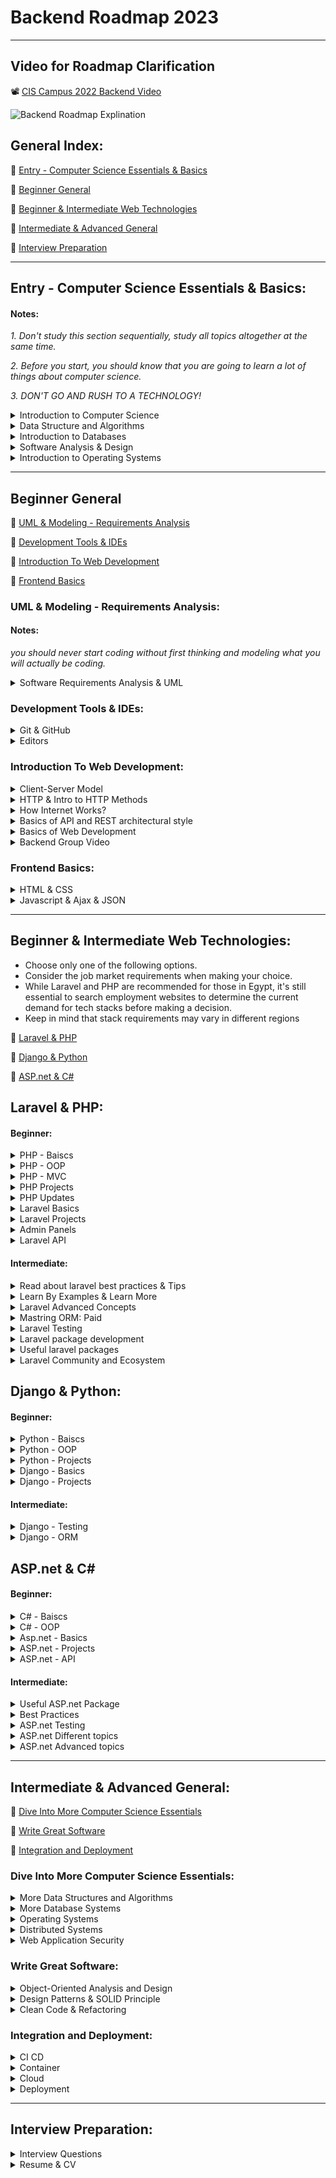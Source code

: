 # Backend Roadmap 2023
___

## Video for Roadmap Clarification
📽️ [CIS Campus 2022 Backend Video ](https://www.youtube.com/watch?v=845L6VI-Ekc)

![Backend Roadmap Explination](Backend_Roadmap%20_.jpg)

## General Index:

🔗 [Entry - Computer Science Essentials & Basics ](#entry---computer-science-essentials--basics)

🔗 [Beginner General](#beginner-general)

🔗 [Beginner & Intermediate Web Technologies](#beginner--intermediate-web-technologies)

🔗 [Intermediate & Advanced General](#intermediate--advanced-general)

🔗 [Interview Preparation](#interview-preparation)
___

## Entry - Computer Science Essentials & Basics:

#### Notes:
_1. Don't study this section sequentially, study all topics altogether at the same time._

_2. Before you start, you should know that you are going to learn a lot of things about computer science._

_3. DON'T GO AND RUSH TO A TECHNOLOGY!_

<details>
  <summary>Introduction to Computer Science</summary>

### Introduction to Computer Science
There are two great courses, One provided by MIT, the second provided by Harvard

both are great!

📹 [Introduction to Computer Science and Programming Using Python](https://www.edx.org/course/introduction-to-computer-science-and-programming-7)

OR

📹 [CS50's Introduction to Computer Science](https://www.edx.org/course/introduction-computer-science-harvardx-cs50x)

> please note that you can audit the course and take it for free!

> please note that you can use subtitle if you find it hard to understand only in english 

_If you want CS 50 Translated

📹 [مترجم بالعربي CS50 2020](https://www.youtube.com/playlist?list=PLE-xA_CUmS2Zu3RUXjuh9KyFcavl8hQ0_)
</details>
    
<details>
  <summary>Data Structure and Algorithms</summary>

#### Videos

📹 [Data Structures Easy to Advanced Course - Full Tutorial from a Google Engineer](https://www.youtube.com/watch?v=RBSGKlAvoiM) 

OR

📹 [Data Structures Full Course In Arabic](https://www.youtube.com/playlist?list=PLoK2Lr1miEm-5zCzKE8siQezj9rvQlnca)



#### Books

📖 [Grokking Algorithms - Entry Level](https://bit.ly/3xl71jO)

📖 [Algorithms Unplugged - More Advanced](https://link.springer.com/book/10.1007/978-3-642-15328-0)
</details>

<details>
  <summary>Introduction to Databases</summary>
  
  #### Videos
📹 [SQL Tutorial - Full Database Course for Beginners](https://www.youtube.com/watch?v=HXV3zeQKqGY)

📹 [MySQL Tutorial for Beginners [Mosh]](https://www.youtube.com/watch?v=7S_tz1z_5bA&ab_channel=ProgrammingwithMosh)

📹 [Database Design Course - Learn how to design and plan a database for beginners](https://www.youtube.com/watch?v=ztHopE5Wnpc)

OR

📹 [مقرر أساسيات قواعد البيانات - DB 1](https://www.youtube.com/playlist?list=PL37D52B7714788190)

📹[المقرر العملى](https://www.youtube.com/playlist?list=PL85D9FC9DFD6B9484)

📹 [مقدمة الى قواعد البيانات - مهارات تك](https://maharatech.gov.eg/course/view.php?id=740)


#### Books

📖 [First 6 Chapters of Fundamentals of Database Systems Seventh Edition](https://iran-lms.com/images/images/Books/PDF/Fundamentals-of-Database-Systems-Pearson-2015-Ramez-Elmasri-Shamkant-B.-Navathe.pdf)
</details>

<details>
  <summary>Software Analysis & Design</summary>
 
#### Videos

📹 [Software Analysis & Design Arabic Course](https://www.youtube.com/playlist?list=PLMzaNeHCFdm-0QIV9CuFZpIi_4-nKH4Xi)

 </details>
 
<details>
  <summary>Introduction to Operating Systems</summary>
  
#### Videos

1. CS 162, 2019, UC Berkeley - _This is very comprehensive course, it's okay if you study it along with the other materials_.
📹 [Videos](https://www.bilibili.com/video/BV1e7411B7Ja?p=3)

📄 [Resources](https://inst.eecs.berkeley.edu/~cs162/sp21/)

#### Books

📖 [Introduction to Operating System Design and Implementation - Entry Level](https://www.springer.com/gp/book/9781846288425)

OR

📖 [OPERATING SYSTEMS THREE EASY PIECES - Entry Level](https://pages.cs.wisc.edu/~remzi/OSTEP/)

</details>

___

## Beginner General 

🔗 [UML & Modeling - Requirements Analysis](#uml--modeling---requirements-analysis)

🔗 [Development Tools & IDEs](#development-tools--ides)

🔗 [Introduction To Web Development](#introduction-to-web-development)

🔗 [Frontend Basics](#frontend-basics)


### UML & Modeling - Requirements Analysis:

#### Notes:

_you should never start coding without first thinking and modeling what you will actually be coding._


<details>

  <summary>Software Requirements Analysis & UML</summary>
  
#### Articles
📄 [Software Requirements Analysis with Example](https://www.guru99.com/learn-software-requirements-analysis-with-case-study.html)

#### Videos

📹 [UML Diagrams Full Course (Unified Modeling Language)](https://www.youtube.com/watch?v=WnMQ8HlmeXc)

#### Books
📖 [UML Distilled](https://github.com/gcoronelc/PECI-Java-MAR-2015/blob/master/Recursos/UML%20Distilled%203rd%20Ed.pdf)


</details>


### Development Tools & IDEs:

<details>
  <summary>Git & GitHub</summary>
  
  
📹 [Git & GitHub - English, Freecodecamp](https://www.youtube.com/watch?v=RGOj5yH7evk)

OR 
  
📹 [Git & GitHub - Arabic, Almdrasa](https://almdrasa.com/tracks/programming-foundations/courses/git-github/)

</details>

<details>
  <summary>Editors</summary>
  
#### Editors

🖇️ [PHPStorm - Recommended](https://www.jetbrains.com/phpstorm/) 

🖇️ [VS Code - Recommended for Low Laptop Spec](https://code.visualstudio.com/)

##### Master your editor:

📹 [Phpstorm]( https://laracasts.com/series/how-to-be-awesome-in-phpstorm)

📹 [Visual studio code](https://laracasts.com/series/visual-studio-code-for-php-developers) 

</details>


### Introduction To Web Development:


<details>

<summary>Client-Server Model</summary> 


📹 [Client-Server Architecture-1](https://www.youtube.com/watch?v=L5BlpPU_muY&ab_channel=TheTechCave)

📹 [Client-Server Architecture-2](https://www.youtube.com/watch?v=Zfmk0GtANNs&ab_channel=MacOSPro)

</details>

<details>

<summary>HTTP & Intro to HTTP Methods</summary>


📹 [HTTP Exploration - English](https://www.youtube.com/watch?v=iYM2zFP3Zn0&ab_channel=TraversyMedia)

📹 [HTTP Exploration - Arabic](https://www.youtube.com/watch?v=PsdimP_-TKY&ab_channel=Ebrahem)

</details>

<details>

<summary>How Internet Works?</summary>


📹 [How the Internet Works - Entry Level](https://www.youtube.com/watch?v=zN8YNNHcaZc)

</details>

<details>

<summary>Basics of API and REST architectural style</summary>


📹 [What is an API](https://www.youtube.com/watch?v=s7wmiS2mSXY&ab_channel=MuleSoftVideos)

📹 [REST API & RESTful Web Services Explained](https://www.youtube.com/watch?v=LooL6_chvN4&ab_channel=CleverTechie)

</details>

<details>

<summary>Basics of Web Development</summary> 
  
  
📹 [Harvard - Web Basics](https://youtube.com/playlist?list=PLuhjguFxSeVLKwknVvGlBrskgQoti23ga)
 

</details>

<details>

<summary>Backend Group Video</summary>


📽️ [Eyad Hamza, CIS - Backend Group Video Preparation](https://www.youtube.com/watch?v=ToHfYbxg3ms&list=PLIzoD6CTXb3_iILDz7NIGj49stmeoDWh0&index=1)

📽️ [Eyad Hamza, CIS - Backend Group Slides](https://docs.google.com/presentation/d/1WQucQc--17Tp_mujG-cvCddPKYS914sv/edit?usp=sharing&ouid=104951081209307227102&rtpof=true&sd=true)

</details>


### Frontend Basics:


<details>

  <summary>HTML & CSS</summary>


📹 [HTML - Arabic](https://www.youtube.com/playlist?list=PLDoPjvoNmBAw_t_XWUFbBX-c9MafPk9ji)

📹 [CSS - Arabic](https://www.youtube.com/playlist?list=PLDoPjvoNmBAzjsz06gkzlSrlev53MGIKe)

OR 

📹 [HTML - English](https://www.youtube.com/watch?v=pQN-pnXPaVg)

📹 [CSS - English](https://www.youtube.com/watch?v=1Rs2ND1ryYc)

</details>


<details>

  <summary>Javascript & Ajax & JSON </summary>


📹 [JavaScript Intro - English](https://www.youtube.com/watch?v=W6NZfCO5SIk)

📹 [AJAX Crash Course - English](https://www.youtube.com/watch?v=82hnvUYY6QA&ab_channel=TraversyMedia)

📹 [JSON Crash Course - English](https://www.youtube.com/watch?v=wI1CWzNtE-M)

OR

📹 [Javascript Json & Api- Arabic From Video 169 to End](https://www.youtube.com/playlist?list=PLDoPjvoNmBAx3kiplQR_oeDqLDBUDYwVv)

</details>

___

## Beginner & Intermediate Web Technologies:
- Choose only one of the following options.
- Consider the job market requirements when making your choice.
- While Laravel and PHP are recommended for those in Egypt, it's still essential to search employment websites to determine the current demand for tech stacks before making a decision.
- Keep in mind that stack requirements may vary in different regions

🔗 [Laravel & PHP](#laravel--php)

🔗 [Django & Python](#django--python)

🔗 [ASP.net & C#](#aspnet--c)

## Laravel & PHP:

#### Beginner:

<details>

<summary>PHP - Baiscs </summary>


📹 [Getting to know the basics - PHP 8 - Arabic](https://www.youtube.com/watch?v=xcg9qq6SZ0w&list=PLDoPjvoNmBAy41u35AqJUrI-H83DObUDq) 

OR

📹 [Getting to know the basics - PHP- FreeCodeCamp - English](https://www.youtube.com/watch?v=OK_JCtrrv-c) 


</details>

<details>

<summary>PHP - OOP </summary>


##### Videos:
> Choose at least two

📹 [OOP - Arabic](https://youtube.com/playlist?list=PLDoPjvoNmBAxXTPncg0W4lhVS32LO_xtQ)

📹 [OOP - English](https://youtube.com/playlist?list=PL0eyrZgxdwhypQiZnYXM7z7-OTkcMgGPh)

📹 [OOP - English](https://laracasts.com/series/object-oriented-principles-in-php)

##### Books:
📖 [programming php 4th edition - Oreilly](https://www.oreilly.com/library/view/programming-php-4th/9781492054122/)

</details>


<details>

<summary>PHP - MVC </summary>

📹 [Getting to know the basics - English](https://laracasts.com/series/php-for-beginners)

📹 [PHP For Beginners Laracasts 2023-edition - English](https://laracasts.com/series/php-for-beginners-2023-edition)

OR

📹 [PHP MVC project in arabic](https://www.youtube.com/playlist?list=PL7mt2FDjAkPepYrMofOwTwxQwJSlZ8N-a)

</details>

<details>

<summary>PHP Projects </summary>


📹 [Php & Mysql Ecommerce Project](https://www.youtube.com/watch?v=KLWA2vCERSQ&ab_channel=DailyTuition)

</details>

<details>

<summary>PHP Updates </summary>


📹 [What is new in PHP 8](https://laracasts.com/series/php8-crash-course)


📖 [Front Line PHP](https://front-line-php.com/)

</details>




<details>

<summary>Laravel Basics</summary>

### Videos

1. 📽️ [Backend Bootcamp: Laravel & Backend Introducion - Eyad Hamza](https://www.youtube.com/playlist?list=PLIzoD6CTXb3_iILDz7NIGj49stmeoDWh0)

2. 📹 [laravel 8 from scratch](https://laracasts.com/series/laravel-8-from-scratch)

3. 📹 [Laravel From Scratch](https://www.youtube.com/watch?v=376vZ1wNYPA)


</details>

<details>

<summary>Laravel Projects</summary>

After you finish, Watch & Apply in section number 14 in this playlist

1. 📹 [laravel 6 from scratch](https://laracasts.com/series/laravel-6-from-scratch)

> After you implement Tweety app (in the laravel 6 series) you will follow these tutorials for more projects
> 
1. 📹 [Build an instagram clone](https://www.youtube.com/watch?v=ImtZ5yENzgE)
2. 📹[Job listings application | Traversy Media](https://www.youtube.com/watch?v=MYyJ4PuL4pY&list=LL&index=2)

> After you finish, It's time to finish things on your own with two projects:
> 

### 🖇️ Project 1:

Use this [document](https://thescipub.com/pdf/ajeassp.2012.266.274.pdf) as reference to system requirements and build your own system.

### 🖇️ Project 2:

Use a [design template](https://bootstrapmade.com/ebusiness-bootstrap-corporate-template/download/) and turn it to a complete website:




### 🖇️ Project 3:

Build a website to show your cv where you can add your works, services, portfolio, biography and all to be controlled using a dashboard [you can use any of these templates](https://bootstrapmade.com/bootstrap-resume-cv-templates/) :

</details>


<details>

<summary>Admin Panels</summary>

> Note that admin dashboard is required - you may use Filament or you can use any other dashboard you like.
>

📹  [Laravel Filament Full Tutorial](https://www.youtube.com/playlist?list=PL6tf8fRbavl3lxHRw44aKyW0Hq2IXmxGv)

📹  [Laravel Filament Roles and Permissions Full Tutorial](https://www.youtube.com/playlist?list=PL6tf8fRbavl2oguMj5NSrQXhsd6ztc8_O)

</details>

<details>

<summary>Laravel API</summary>

📹  [Laravel API - 1](https://www.youtube.com/watch?v=mgdMeXkviy8)

📹  [Laravel API - 2](https://www.youtube.com/watch?v=TTK8uQOjpT0)

📹 [Laravel API & Sanctum Authentication](https://www.youtube.com/watch?v=MT-GJQIY3EU&t=2127s&ab_channel=TraversyMedia)

📹 [Laravel API Crash Course](https://www.youtube.com/watch?v=xvqPEEpRBJ4&list=LL&index=2&t=11s)


> now you must have basic understanding to the framework that could get you to the next level


</details>

#### Intermediate:

<details>
  
  <summary>Read about laravel best practices & Tips</summary>
  
📄 [Laravel Best Practices Repository](https://github.com/alexeymezenin/laravel-best-practices)

📄 [Laravel Tips Repository](https://github.com/LaravelDaily/laravel-tips)


</details>

<details>

 <summary>Learn By Examples & Learn More</summary>

📄 [Laravel Code Examples](https://laraveldaily.com/code-examples)

🖇️ [LaravelDaily Youtube Channel](https://www.youtube.com/c/LaravelDaily) 

</details>

<details>
  
  <summary>Laravel Advanced Concepts</summary>

📹 [Laravel Advanced - Coder's Tape](https://www.youtube.com/watch?v=_z9nzEUgro4&list=PLpzy7FIRqpGD5pN3-Y66YDtxJCYuGumFO)
  
</details>


<details>
  
  <summary>Mastring ORM: Paid</summary>


📹 [Eloquent performance patterns](https://eloquent-course.reinink.ca/)

</details>


<details>
  
  <summary>Laravel Testing</summary>

📹 [Laravel Testing](https://laracasts.com/series/build-a-laravel-app-with-tdd)

OR

📹 [Laravel Testing](https://www.youtube.com/playlist?list=PLpzy7FIRqpGAbkfdxo1MwOS9xjG3O3z1y)

> after you finish those try this framework for easier testing:

##### PEST framework:
📹 [Learn PEST](https://www.youtube.com/watch?v=lEvau6CgqPE)

📹 [Learn PEST - Laracasts](https://laracasts.com/series/pest-from-scratch)


</details>


<details>

  <summary>Laravel package development</summary>

📹 [Laravel Package Development](https://www.youtube.com/playlist?list=PLpzy7FIRqpGBQ_aqz_hXDBch1aAA-lmgu)

</details>

<details>
  
  <summary>Useful laravel packages</summary>

📹 [Laravel packages](https://www.youtube.com/playlist?list=PLEhEHUEU3x5pcQJHE8WBLqlHt2o3q5O-f)


</details>

<details>
  
  <summary>Laravel Community and Ecosystem</summary>

 [List of People to Follow](https://laraveldaily.com/people-to-follow)
 
 [Laravel News & Updates](https://laravel-news.com/podcast)


</details>



## Django & Python:

#### Beginner:

<details>

<summary>Python - Baiscs </summary>
  
📹 [Python - Mosh - English](https://www.youtube.com/watch?v=_uQrJ0TkZlc)
 
  OR
  
📹 [Pthon - FreeCodeCamp - English](https://www.youtube.com/watch?v=rfscVS0vtbw)
  
  OR
  
📹 [Python - Codezilla - Arabic](https://www.youtube.com/playlist?list=PLuXY3ddo_8nzrO74UeZQVZOb5-wIS6krJ)
  
  
📖 [Learning Python, 5th Edition](https://www.oreilly.com/library/view/learning-python-5th/9781449355722/)
  
</details>


<details>

<summary>Python - OOP </summary>

  
📹 [Python OOP - FreeCodeCamp - English](https://www.youtube.com/watch?v=rfscVS0vtbw)

</details>

<details>

<summary>Python - Projects </summary>

  
📹 [Python Project Tutorial ](https://www.youtube.com/watch?v=_ZqAVck-WeM)
  
📹 [12 Beginner Python Projects](https://www.youtube.com/watch?v=8ext9G7xspg)

</details>

<details>
  
 <summary>Django - Basics </summary>
  
  
📹 [Python Django - Traversy Media](https://www.youtube.com/watch?v=PtQiiknWUcI)
  
</details>

<details>

<summary>Django - Projects </summary>


📹 [Build a Social Media App with Django ](https://www.youtube.com/watch?v=xSUm6iMtREA)
  
📹 [How to Build an E-commerce Website with Django and Python](https://www.youtube.com/watch?v=YZvRrldjf1Y)
  
</details>
  

#### Intermediate:
  
  
<details>

<summary>Django - Testing </summary>


📹 [ Django Testing Tutorial](https://www.youtube.com/playlist?list=PLbpAWbHbi5rMF2j5n6imm0enrSD9eQUaM)
  
  
</details>

<details>

<summary>Django - ORM </summary>
  

📹 [ Django ORM Mastery Series -Very Academy ](https://www.youtube.com/playlist?list=PLOLrQ9Pn6cazjoDEnwzcdWWf4SNS0QZml)
  
  
</details>


## ASP.net & C#


#### Beginner:

<details>

<summary>C# - Baiscs </summary>

  
📹 [C# - FreeCodeCamp - English](https://www.youtube.com/watch?v=GhQdlIFylQ8)
  
📹 [C# - Mosh - English](https://www.youtube.com/watch?v=gfkTfcpWqAY&list=PLTjRvDozrdlz3_FPXwb6lX_HoGXa09Yef)
  
  OR
  
📹 [C# - Hassouna Academy - Arabic](https://www.youtube.com/playlist?list=PLHIfW1KZRIfm8nQAoJF5u2aV43tMRAAmr)
  

</details>


<details>

<summary>C# - OOP </summary>

  
📹 [C# OOP - AvetisCodes - English](https://www.youtube.com/playlist?list=PLylgIRlJtHWRqlr1gtx3UgWXIzFS2ms9N)

</details>


<details>

<summary>Asp.net - Basics </summary>

  
📹 [C# Full Course - Learn C# 10 and .NET 6](https://www.youtube.com/watch?v=q_F4PyW8GTg)
  
📹 [Introduction to ASP.NET Core MVC in C# plus LOTS of Tips - IAmTimCorey](https://www.youtube.com/watch?v=1ck9LIBxO14)
  
</details>


<details>

<summary>ASP.net - Projects </summary>
  
📹 [Create a C# Application from Start to Finish - IAmTimCorey](https://www.youtube.com/watch?v=wfWxdh-_k_4)
  
📹 [Build an Expense Tracker with Asp.Net Core MVC](https://www.youtube.com/watch?v=zQ5eijfpuu8)
  
</details>

<details>

<summary>ASP.net - API </summary>
  
📹 [ASP.NET Rest - Arabic ](https://www.youtube.com/playlist?list=PLwj1YcMhLRN1X4QNF5wslJD6T96Owkg2t)
  
📹 [Industry Level REST API using .NET 6 - Freecodecamp - English ](https://www.youtube.com/watch?v=PmDJIooZjBE)
  
</details>

#### Intermediate:

<details>

<summary>Useful ASP.net Package</summary>
  
📹 [ASP.NET Core Toolkit/Packages/Labraries](https://www.youtube.com/playlist?list=PLOeFnOV9YBa6x8xcHqi80QvR5crFojLcF)
  
</details>

<details>

<summary>Best Practices</summary>
  
📹 [Best Practices for Building Async APIs with ASP.NET Core](https://www.youtube.com/watch?v=_T3kvAxAPpQ)
  
</details>

<details>

<summary>ASP.net Testing</summary>
  
📹 [ASP.NET Core C# - Unit Testing, Mocking, Integration Testing](https://www.youtube.com/playlist?list=PLOeFnOV9YBa4Q1a7V5jWTGG9RSpKMYTpK)
  
</details>

<details>

<summary>ASP.net Different topics</summary>
  
📹 [Getting Started with C# - IAmTimCorey](https://www.youtube.com/playlist?list=PLLWMQd6PeGY2GVsQZ-u3DPXqwwKW8MkiP)
  
</details>

<details>

<summary>ASP.net Advanced topics</summary>
  
📹 [Advanced Topics in C# - IAmTimCorey](https://www.youtube.com/playlist?list=PLLWMQd6PeGY12yNE714jffLFnMVZCwvvZ)
  
</details>


___

## Intermediate & Advanced General:

🔗 [ Dive Into More Computer Science Essentials](#dive-into-more-computer-science-essentials)

🔗 [Write Great Software](#write-great-software)

🔗 [Integration and Deployment](#integration-and-deployment)

### Dive Into More Computer Science Essentials:

</details>

<details>
  
  <summary>More Data Structures and Algorithms</summary>

📹 [Data Structures and Algorithms - MIT](https://www.youtube.com/playlist?list=PLUl4u3cNGP63EdVPNLG3ToM6LaEUuStEY)
</details>

<details>
  
  <summary>More Database Systems</summary>
  
📹 [Intro To Database Systems - CMU](https://www.youtube.com/playlist?list=PLSE8ODhjZXjaKScG3l0nuOiDTTqpfnWFf)

📹 [MySQL for Developers In Depth - English ](https://t.co/fYNnXu0nez)

📹 [Advanced Database Systems - CMU](https://www.youtube.com/watch?v=LWS8LEQAUVc&list=PLSE8ODhjZXjYzlLMbX3cR0sxWnRM7CLFn)

📖 [Designing Data-Intensive Applications (book) - Graduate level)](https://github.com/Yang-Yanxiang/Designing-Data-Intensive-Applications/blob/master/Designing%20Data%20Intensive%20Applications.pdf)
  
📹 [Designing data intensive applications chapter summary playlist - English ](https://www.youtube.com/playlist?list=PL4KdJM8LzAMecwInbBK5GJ3Anz-ts75RQ)
  
📹 [Designing data intensive applications chapter summary playlist - Arabic ](https://www.youtube.com/playlist?list=PLTRDUPO2OmIljJwE9XMYE_XEgEIWZDCuQ)  
  
📹 [NoSQL Database Tutorial](https://www.youtube.com/watch?v=xh4gy1lbL2k)
  
</details>

<details>
  
  <summary>Operating Systems</summary>
  
📹 [Operating Systems - Berkeley](https://www.bilibili.com/video/BV1e7411B7Ja?p=3)

</details>

<details>
  
  <summary>Distributed Systems</summary>
  
📹 [Distributed Systems University of Cambridge - Martin Kleppmann](https://www.youtube.com/playlist?list=PLeKd45zvjcDFUEv_ohr_HdUFe97RItdiB)

📄 [Lecture Notes](https://www.cl.cam.ac.uk/teaching/2122/ConcDisSys/dist-sys-notes.pdf)

  
</details>

<details>
  
  <summary>Web Application Security</summary>

📖 [Web Application Security Book](https://www.oreilly.com/library/view/web-application-security/9781492053101/)
  
  </details>


### Write Great Software:


<details>

<summary>Object-Oriented Analysis and Design</summary> 
 
📖 [Head First Object-Oriented Analysis and Design](https://github.com/MarkPThomas/HeadFirst-OOAD/blob/master/Head%20First%20Object-Oriented%20Analysis%20and%20Design.pdf)
  
</details>

<details>

<summary> Design Patterns & SOLID Principle </summary> 

##### Books

📖 [Head First Design Pattern 2nd Edition](https://drive.google.com/file/d/1BmXIGt6CaMig1qXiqETQI5y3wsmh4N1z/view?usp=sharing)

##### Videos

📹 [Mosh  Design Pattern](https://www.youtube.com/watch?v=NU_1StN5Tkk&ab_channel=ProgrammingwithMosh)

📹 [Arabic SOLID Principle](https://www.youtube.com/playlist?list=PLnqAlQ9hFYdflFSS4NigVB7aSoYPNwHTL)

📹 [Arabic Creational Design Pattern](https://www.youtube.com/watch?v=hT9Gv_wabbw&list=PLnqAlQ9hFYdewk9UKGBcHLulZNUBpNSKJ&ab_channel=MohammedReda)

📹 [Arabic Structural Design Pattern](https://www.youtube.com/watch?v=5qBVy3dCEQw&list=PLnqAlQ9hFYdcW3viz_oXRal_FNkg2Dssm&ab_channel=MohammedReda)

📹 [Arabic Design Pattern](https://www.youtube.com/watch?v=-UQND--CVew&list=PLd-dOEgzBpGnt3GuEszo_piQq52XSqAmj&ab_channel=DevGeeksAcademy)

📹 [Arabic PHP Design Pattern](https://www.youtube.com/watch?v=hYas1gMp2nM&list=PLdYYj2XLw5BnpInmR103TyVwFd_CLI6IS&ab_channel=RamyHakam)

📹 [Head First Design Pattern As an English Playlist](https://www.youtube.com/playlist?list=PLrhzvIcii6GNjpARdnO4ueTUAVR9eMBpc)
##### Website

🖇️ [Refactoring GURU Design Pattern](https://refactoring.guru/design-patterns)
      
</details>

<details>

<summary> Clean Code & Refactoring </summary> 

📖 [Clean Code](https://github.com/ontiyonke/book-1/blob/master/%5BPROGRAMMING%5D%5BClean%20Code%20by%20Robert%20C%20Martin%5D.pdf)

📖 [Refactoring To Patterns](https://github.com/abhinavkorpal/awesome-computer-science-EBook/blob/master/DesignPatterns/Refactoring%20To%20Patterns%20-%20Joshua%20Kerievsky.pdf)

📖 [Martin Fowler](https://martinfowler.com/books/)

</details>

### Integration and Deployment:

<details>

<summary> CI CD </summary> 

📹 [Continuous Integration And Continuous Delivery](https://www.youtube.com/watch?v=h9K1NnqwUvE&ab_channel=Simplilearn)

        
</details>

<details>

<summary>  Container </summary> 

📹 [Docker - Free Code Camp - English](https://www.youtube.com/watch?v=fqMOX6JJhGo&ab_channel=freeCodeCamp.org)

📹 [Docker - TechWorld with Nana - English](https://www.youtube.com/watch?v=3c-iBn73dDE&ab_channel=TechWorldwithNana)

📹 [Docker Practical Course - Arabic](https://www.youtube.com/watch?v=tHP5IWfqPKk&list=PLzNfs-3kBUJnY7Cy1XovLaAkgfjim05RR)
        
</details>

<details>

<summary>  Cloud </summary> 

📹 [AWS - Free Code Camp](https://www.youtube.com/watch?v=3hLmDS179YE&ab_channel=freeCodeCamp.org)
        
</details>

<details>

<summary>Deployment</summary> 

📹 [Deploy on digital oceans](https://www.youtube.com/watch?v=QnNA7YdvCYA&list=PLseEp7p6EwiZrR_9dzp8d3AVcBqPz-HFZ&index=3)

📹 [Deploy on shared hosting](https://www.youtube.com/watch?v=6g8G3YQtQt4)
  
  </details>

___

## Interview Preparation:


<details>

<summary>Interview Questions</summary> 

📹 [Software Engineering Full Mock Interview - freeCodeCamp](https://www.youtube.com/watch?v=1qw5ITr3k9E&t=3613s)

🖇️ [Backend Interview Questions - Fullstack Cafe](https://www.fullstack.cafe/blog/backend-developer-interview-questions)

🖇️ [Laravel Interview Questions - Guru99](https://www.guru99.com/laravel-interview-questions.html)

🖇️ [Laravel Interview Questions - Java Point](https://www.javatpoint.com/laravel-interview-questions)

🖇️ [Laravel Interview Questions - hackr.io](https://hackr.io/blog/top-laravel-interview-questions-and-answers)

 </details>
<details>

<summary> Resume & CV</summary> 

#### Harvard resources
📄 [Resume & Cover Letter Tips and Templates](https://t.co/q2hukYUdGZ)

📄 [More Resume Templates](https://t.co/UAdonLL8Zi)

📄 [Document on CVs and Cover Letters](https://t.co/hbieZBGNc4)

📹 [How to Write a Resume](https://www.youtube.com/watch?v=lcgS0kaIgng)

#### Websites
🖇️ [A GOOD Resume - Career CUP](https://www.careercup.com/resume)

🖇️[InterviewBit: Coding Interview Questions](https://www.interviewbit.com/)
  
 </details>
